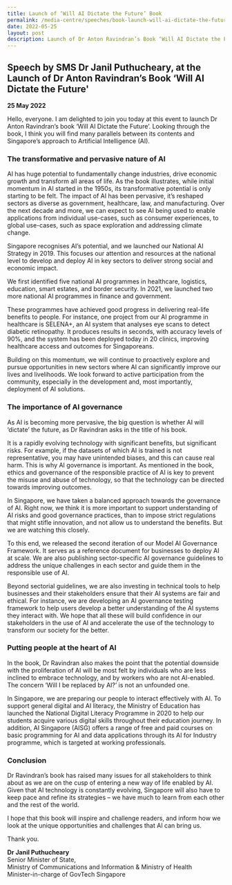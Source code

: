 ```yaml
---
title: Launch of ‘Will AI Dictate the Future’ Book
permalink: /media-centre/speeches/book-launch-will-ai-dictate-the-future/
date: 2022-05-25
layout: post
description: Launch of Dr Anton Ravindran’s Book ‘Will AI Dictate the Future’
---
```

## Speech by SMS Dr Janil Puthucheary, at the Launch of Dr Anton Ravindran’s Book ‘Will AI Dictate the Future'

**25 May 2022**

Hello, everyone. I am delighted to join you today at this event to launch Dr Anton Ravindran’s book ‘Will AI Dictate the Future’. Looking through the book, I think you will find many parallels between its contents and Singapore’s approach to Artificial Intelligence (AI). 

### The transformative and pervasive nature of AI

AI has huge potential to fundamentally change industries, drive economic growth and transform all areas of life. As the book illustrates, while initial momentum in AI started in the 1950s, its transformative potential is only starting to be felt. The impact of AI has been pervasive, it’s reshaped sectors as diverse as government, healthcare, law, and manufacturing. Over the next decade and more, we can expect to see AI being used to enable applications from individual use-cases, such as consumer experiences, to global use-cases, such as space exploration and addressing climate change. 

Singapore recognises AI’s potential, and we launched our National AI Strategy in 2019. This focuses our attention and resources at the national level to develop and deploy AI in key sectors to deliver strong social and economic impact. 

We first identified five national AI programmes in healthcare, logistics, education, smart estates, and border security. In 2021, we launched two more national AI programmes in finance and government. 

These programmes have achieved good progress in delivering real-life benefits to people. For instance, one project from our AI programme in healthcare is SELENA+, an AI system that analyses eye scans to detect diabetic retinopathy. It produces results in seconds, with accuracy levels of 90%, and the system has been deployed today in 20 clinics, improving healthcare access and outcomes for Singaporeans.

Building on this momentum, we will continue to proactively explore and pursue opportunities in new sectors where AI can significantly improve our lives and livelihoods. We look forward to active participation from the community, especially in the development and, most importantly, deployment of AI solutions. 

### The importance of AI governance

As AI is becoming more pervasive, the big question is whether AI will ‘dictate’ the future, as Dr Ravindran asks in the title of his book. 

It is a rapidly evolving technology with significant benefits, but significant risks.  For example, if the datasets of which AI is trained is not representative, you may have unintended biases, and this can cause real harm. This is why AI governance is important. As mentioned in the book, ethics and governance of the responsible practice of AI is key to prevent the misuse and abuse of technology, so that the technology can be directed towards improving outcomes.

In Singapore, we have taken a balanced approach towards the governance of AI. Right now, we think it is more important to support understanding of AI risks and good governance practices, than to impose strict regulations that might stifle innovation, and not allow us to understand the benefits. But we are watching this closely.

To this end, we released the second iteration of our Model AI Governance Framework. It serves as a reference document for businesses to deploy AI at scale. We are also publishing sector-specific AI governance guidelines to address the unique challenges in each sector and guide them in the responsible use of AI.

Beyond sectorial guidelines, we are also investing in technical tools to help businesses and their stakeholders ensure that their AI systems are fair and ethical. For instance, we are developing an AI governance testing framework to help users develop a better understanding of the AI systems they interact with. We hope that all these will build confidence in our stakeholders in the use of AI and accelerate the use of the technology to transform our society for the better.

### Putting people at the heart of AI

In the book, Dr Ravindran also makes the point that the potential downside with the proliferation of AI will be most felt by individuals who are less inclined to embrace technology, and by workers who are not AI-enabled. The concern ‘Will I be replaced by AI?’ is not an unfounded one. 

In Singapore, we are preparing our people to interact effectively with AI. To support general digital and AI literacy, the Ministry of Education has launched the National Digital Literacy Programme in 2020 to help our students acquire various digital skills throughout their education journey. In addition, AI Singapore (AISG) offers a range of free and paid courses on basic programming for AI and data applications through its AI for Industry programme, which is targeted at working professionals. 

### Conclusion

Dr Ravindran’s book has raised many issues for all stakeholders to think about as we are on the cusp of entering a new way of life enabled by AI. Given that AI technology is constantly evolving, Singapore will also have to keep pace and refine its strategies – we have much to learn from each other and the rest of the world. 

I hope that this book will inspire and challenge readers, and inform how we look at the unique opportunities and challenges that AI can bring us. 

Thank you.


**Dr Janil Puthucheary**<br>
Senior Minister of State, <br>
Ministry of Communications and Information & Ministry of Health<br>
Minister-in-charge of GovTech Singapore